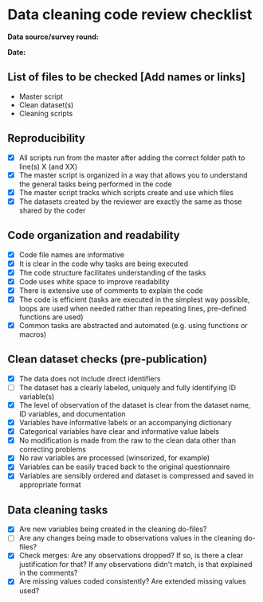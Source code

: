 # Data cleaning code review checklist

**Data source/survey round:**

**Date:**  

## List of files to be checked [Add names or links]
- Master script
- Clean dataset(s)
- Cleaning scripts

## Reproducibility
- [X] All scripts run from the master after adding the correct folder path to line(s) X (and XX)
- [X] The master script is organized in a way that allows you to understand the general tasks being performed in the code
- [X] The master script tracks which scripts create and use which files
- [X] The datasets created by the reviewer are exactly the same as those shared by the coder

## Code organization and readability
- [X] Code file names are informative 
- [X] It is clear in the code why tasks are being executed
- [X] The code structure facilitates understanding of the tasks
- [X] Code uses white space to improve readability
- [X] There is extensive use of comments to explain the code
- [X] The code is efficient (tasks are executed in the simplest way possible, loops are used when needed rather than repeating lines, pre-defined functions are used)
- [X] Common tasks are abstracted and automated (e.g. using functions or macros)

## Clean dataset checks (pre-publication)
- [X] The data does not include direct identifiers
- [ ] The dataset has a clearly labeled, uniquely and fully identifying ID variable(s)
- [X] The level of observation of the dataset is clear from the dataset name, ID variables, and documentation
- [X] Variables have informative labels or an accompanying dictionary
- [X] Categorical variables have clear and informative value labels
- [X] No modification is made from the raw to the clean data other than correcting problems 
- [X] No raw variables are processed (winsorized, for example)  
- [X] Variables can be easily traced back to the original questionnaire
- [X] Variables are sensibly ordered and dataset is compressed and saved in appropriate format

## Data cleaning tasks
- [X] Are new variables being created in the cleaning do-files? 
- [ ] Are any changes being made to observations values in the cleaning do-files? 
- [X] Check merges: Are any observations dropped? If so, is there a clear justification for that? If any observations didn't match, is that explained in the comments?
- [X] Are missing values coded consistently? Are extended missing values used?
